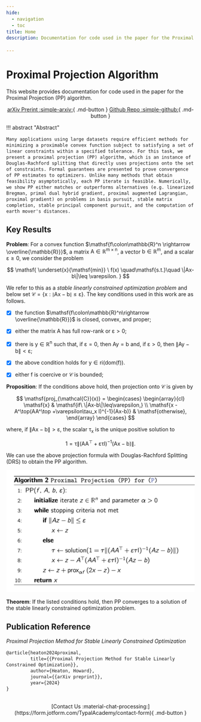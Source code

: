 ```yaml
---
hide:
  - navigation
  - toc
title: Home
description: Documentation for code used in the paper for the Proximal Projection (PP) algorithm.

---
```


# Proximal Projection Algorithm

This website provides documentation for code used in the paper for the Proximal Projection (PP) algorithm.

<center>
  
  [arXiv Prerint :simple-arxiv:](https://arxiv.org/abs/2407.16998){ .md-button  }
  [Github Repo :simple-github:](https://github.com/TypalAcademy/proximal-projection-algorithm){ .md-button  }

</center>

!!! abstract "Abstract"
  
    Many applications using large datasets require efficient methods for minimizing a proximable convex function subject to satisfying a set of linear constraints within a specified tolerance. For this task, we present a proximal projection (PP) algorithm, which is an instance of Douglas-Rachford splitting that directly uses projections onto the set of constraints. Formal guarantees are presented to prove convergence of PP estimates to optimizers. Unlike many methods that obtain feasibility asymptotically, each PP iterate is feasible. Numerically, we show PP either matches or outperforms alternatives (e.g. linearized Bregman, primal dual hybrid gradient, proximal augmented Lagrangian, proximal gradient) on problems in basis pursuit, stable matrix completion, stable principal component pursuit, and the computation of earth mover's distances.

## Key Results

__Problem__: For a convex function $\mathsf{f\colon\mathbb{R}^n \rightarrow \overline{\mathbb{R}}}$, a matrix $\mathsf{A \in \mathbb{R}^{m\times n}}$, a vector $\mathsf{b\in \mathbb{R}^m}$, and a scalar $\mathsf{\varepsilon \geq 0}$, we consider the problem

$$
\mathsf{
  \underset{x}{\mathsf{min}} \ f(x) \quad\mathsf{s.t.}\quad \|Ax-b\|\leq \varepsilon.
}
$$

We refer to this as a _stable linearly constrained optimization problem_ and below set $\mathsf{\mathcal{C} = \{ x : \|Ax-b\|\leq\varepsilon\}}$.
The key conditions used in this work are as follows.

  - [x] the function $\mathsf{f\colon\mathbb{R}^n\rightarrow \overline{\mathbb{R}}}$ is closed, convex, and proper;
  - [x] either the matrix $\mathsf{A}$ has full row-rank or $\mathsf{\varepsilon > 0}$;
  - [x] there is $\mathsf{y \in \mathbb{R}^n}$ such that, if $\mathsf{\varepsilon = 0}$, then $\mathsf{Ay = b}$ and, if $\mathsf{\varepsilon > 0}$, then  $\mathsf{\|Ay-b\| < \varepsilon}$; 
  - [x] the above condition holds for $\mathsf{y \in \mbox{ri}(\mbox{dom}(f))}$.    
  - [x] either $\mathsf{f}$ is coercive or $\mathcal{C}$ is bounded; 


__Proposition__: If the conditions above hold, then projection onto $\mathcal{C}$ is given by

$$
\mathsf{proj_{\mathcal{C}}(x)}
= \begin{cases}
    \begin{array}{cl}
        \mathsf{x} & \mathsf{if\ \|Ax-b\|\leq\varepsilon,} \\
        \mathsf{x - A^\top(AA^\top +\varepsilon\tau_x I)^{-1}(Ax-b)} & \mathsf{otherwise},
    \end{array}
\end{cases}
$$

where, if $\mathsf{\|Ax-b\|>\varepsilon}$, the scalar $\mathsf{\tau_x}$ is the unique positive solution to 

$$
  \mathsf{1 = \tau \| (AA^\top +\varepsilon \tau I)^{-1} (Ax-b) \|.}
$$

We can use the above projection formula with Douglas-Rachford Splitting (DRS) to obtain the PP algorithm.

<center>
    <img src="assets/pp-algorithm.png" alt="Proximal Projection Algorithm" width="600" />
</center>

__Theorem__: If the listed conditions hold, then PP converges to a solution of the stable linearly constrained optimization problem.

## Publication Reference

_Proximal Projection Method for Stable Linearly Constrained Optimization_
    
    @article{heaton2024proximal,
             title={{Proximal Projection Method for Stable Linearly Constrained Optimization}},
             author={Heaton, Howard},
             journal={{arXiv preprint}},
             year={2024}
    }

<br>

<center>
  [Contact Us :material-chat-processing:](https://form.jotform.com/TypalAcademy/contact-form){ .md-button }
</center>

<br>

